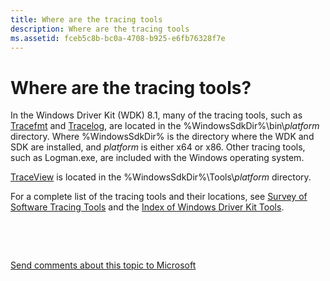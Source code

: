 ```yaml
---
title: Where are the tracing tools
description: Where are the tracing tools
ms.assetid: fceb5c8b-bc0a-4708-b925-e6fb76328f7e
---
```


# Where are the tracing tools?


In the Windows Driver Kit (WDK) 8.1, many of the tracing tools, such as [Tracefmt](tracefmt.md) and [Tracelog](tracelog.md), are located in the %WindowsSdkDir%\\bin\\*platform* directory. Where %WindowsSdkDir% is the directory where the WDK and SDK are installed, and *platform* is either x64 or x86. Other tracing tools, such as Logman.exe, are included with the Windows operating system.

[TraceView](traceview.md) is located in the %WindowsSdkDir%\\Tools\\*platform* directory.

For a complete list of the tracing tools and their locations, see [Survey of Software Tracing Tools](survey-of-software-tracing-tools.md) and the [Index of Windows Driver Kit Tools](index-of-windows-driver-kit-tools.md).

 

 

[Send comments about this topic to Microsoft](mailto:wsddocfb@microsoft.com?subject=Documentation%20feedback%20[devtest\devtest]:%20Where%20are%20the%20tracing%20tools?%20%20RELEASE:%20%2811/17/2016%29&body=%0A%0APRIVACY%20STATEMENT%0A%0AWe%20use%20your%20feedback%20to%20improve%20the%20documentation.%20We%20don't%20use%20your%20email%20address%20for%20any%20other%20purpose,%20and%20we'll%20remove%20your%20email%20address%20from%20our%20system%20after%20the%20issue%20that%20you're%20reporting%20is%20fixed.%20While%20we're%20working%20to%20fix%20this%20issue,%20we%20might%20send%20you%20an%20email%20message%20to%20ask%20for%20more%20info.%20Later,%20we%20might%20also%20send%20you%20an%20email%20message%20to%20let%20you%20know%20that%20we've%20addressed%20your%20feedback.%0A%0AFor%20more%20info%20about%20Microsoft's%20privacy%20policy,%20see%20http://privacy.microsoft.com/default.aspx. "Send comments about this topic to Microsoft")




